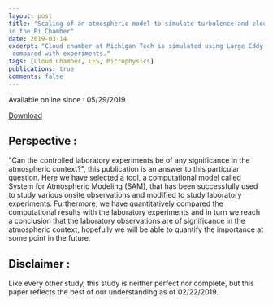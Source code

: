 ```yaml
---
layout: post
title: "Scaling of an atmospheric model to simulate turbulence and cloud microphysics
in the Pi Chamber"
date: 2019-03-14
excerpt: "Cloud chamber at Michigan Tech is simulated using Large Eddy Simulations and
 compared with experiments."
tags: [Cloud Chamber, LES, Microphysics]
publications: true
comments: false
---
```


Available online since : 05/29/2019

<a href="https://agupubs.onlinelibrary.wiley.com/doi/full/10.1029/2019MS001670" target="_blank" class="btn btn-success"> Download </a>

<!-- ## Key Points :
* A large eddy simulation with spectral bin cloud microphysics is scaled to
simulate a laboratory convection chamber.
* The simulated mixing state and turbulence properties reasonably compare with a
simple flux model and with measurements.
* The simulation replicates published observations from the Pi Chamber, including
steady-state clouds and size distribution broadening. -->

## Perspective :
"Can the controlled laboratory experiments be of any significance in the atmospheric context?", this publication is an answer to this particular question. Here we have selected a tool, a computational model called System for Atmospheric Modeling (SAM), that has been successfully used to study various onsite observations and modified to study laboratory experiments. Furthermore, we have quantitatively compared the computational results with the laboratory experiments and in turn we reach a conclusion that the laboratory observations are of significance in the atmospheric context, hopefully we will be able to quantify the importance at some point in the future.

## Disclaimer :
Like every other study, this study is neither perfect nor complete, but this paper reflects the best of our understanding as of 02/22/2019.
